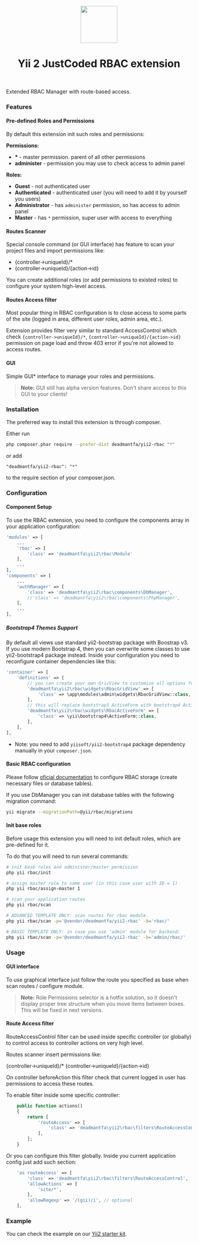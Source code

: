 <p align="center">
    <a href="https://github.com/yiisoft" target="_blank">
        <img src="https://avatars0.githubusercontent.com/u/993323" height="100px">
    </a>
    <h1 align="center">Yii 2 JustCoded RBAC extension</h1>
    <br>
</p>

Extended RBAC Manager with route-based access.

### Features

#### Pre-defined Roles and Permissions

By default this extension init such roles and permissions:

__Permissions:__

* __\*__ - master permission. parent of all other permissions
* __administer__ - permission you may use to check access to admin panel

__Roles:__

* __Guest__ - not authenticated user
* __Authenticated__ - authenticated user (you will need to add it by yourself you users)
* __Administrator__ - has `administer` permission, so has access to admin panel
* __Master__ - has `*` permission, super user with access to everything

#### Routes Scanner

Special console command (or GUI interface) has feature to scan your project files and import permissions like:

* {controller->uniqueId}/*
* {controller->uniqueId}/{action->id}

You can create additional roles (or add permissions to existed roles) to configure your system high-level access.

#### Routes Access filter

Most popular thing in RBAC configuration is to close access to some parts of the site (logged in area,
different user roles, admin area, etc.).

Extension provides filter very similar to standard AccessControl which check `{controller->uniqueId}/*`,
`{controller->uniqueId}/{action->id}` permission on page load and throw 403 error if you're not allowed
to access routes.

#### GUI

Simple GUI* interface to manage your roles and permissions.

> **Note:** GUI still has alpha version features. Don't share access to this GUI to your clients!

### Installation

The preferred way to install this extension is through composer.

Either run

```bash
php composer.phar require --prefer-dist deadmantfa/yii2-rbac "*"
```

or add

```
"deadmantfa/yii2-rbac": "*"
```

to the require section of your composer.json.

### Configuration

#### Component Setup

To use the RBAC extension, you need to configure the components array in your application configuration:

```php
'modules' => [
	...
	'rbac' => [
		'class' => 'deadmantfa\yii2\rbac\Module'
	],
	...
],
'components' => [
	...
	'authManager' => [
		'class' => 'deadmantfa\yii2\rbac\components\DbManager',
		//'class' => 'deadmantfa\yii2\rbac\components\PhpManager',
	],
	...
],
```

##### Bootstrap4 Themes Support

By default all views use standard yii2-bootstrap package with Boostrap v3.
If you use modern Bootstrap 4, then you can overwrite some classes to use yii2-bootstrap4
package instead. Inside your configuration you need to reconfigure container dependencies like
this:

```php
'container' => [
	'definitions' => [
		// you can create your own GrivView to customize all options for main roles and permissions lists.
		'deadmantfa\yii2\rbac\widgets\RbacGridView' => [
			'class' => \app\modules\admin\widgets\RbacGridView::class,
		],
		// this will replace bootstrap3 ActiveForm with bootstrap4 ActiveForm.
		'deadmantfa\yii2\rbac\widgets\RbacActiveForm' => [
			'class' => \yii\bootstrap4\ActiveForm::class,
		],
	],
],
``` 

* Note: you need to add `yiisoft/yii2-bootstrap4` package dependency manually in your `composer.json`.

#### Basic RBAC configuration

Please
follow [oficial documentation](http://www.yiiframework.com/doc-2.0/guide-security-authorization.html#configuring-rbac)
to configure RBAC storage (create necessary files or database tables).

If you use DbManager you can init database tables with the following migration command:

```bash
yii migrate --migrationPath=@yii/rbac/migrations
```

#### Init base roles

Before usage this extension you will need to init default roles, which are pre-defined for it.

To do that you will need to run several commands:

```bash
# init base roles and administer/master permission 
php yii rbac/init

# assign master role to some user (in this case user with ID = 1)
php yii rbac/assign-master 1

# scan your application routes
php yii rbac/scan

# ADVANCED TEMPLATE ONLY: scan routes for rbac module.
php yii rbac/scan -p='@vendor/deadmantfa/yii2-rbac' -b='rbac/'

# BASIC TEMPLATE ONLY: in case you use 'admin' module for backend:
php yii rbac/scan -p='@vendor/deadmantfa/yii2-rbac' -b='admin/rbac/'
```

### Usage

#### GUI interface

To use graphical interface just follow the route you specified as base when scan routes / configure module.

> **Note:** Role Permissions selector is a hotfix solution, so it doesn't display proper tree structure when
> you move items between boxes.
> This will be fixed in next versions.

#### Route Access filter

RouteAccessControl filter can be used inside specific controller (or globally) to control access to
controller actions on very high level.

Routes scanner insert permissions like:

{controller->uniqueId}/*
{controller->uniqueId}/{action->id}

On controller beforeAction this filter check that current logged in user has permissions to access these routes.

To enable filter inside some specific controller:

```php
	public function actions()
	{
		return [
			'routeAccess' => [
				'class' => 'deadmantfa\yii2\rbac\filters\RouteAccessControl',
			],
		];
	}
```

Or you can configure this filter globally. Inside you current application config just add such section:

```php
	'as routeAccess' => [
		'class' => 'deadmantfa\yii2\rbac\filters\RouteAccessControl',
		'allowActions' => [
			'site/*',
		],
		'allowRegexp' => '/(gii)/i', // optional
	],
```

### Example

You can check the example on our [Yii2 starter kit](https://github.com/justcoded/yii2-starter).